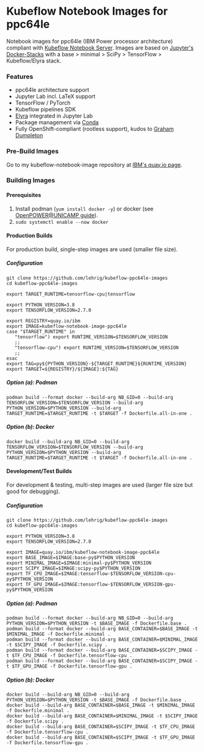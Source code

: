 # Kubeflow Notebook Images for ppc64le

Notebook images for ppc64le (IBM Power processor architecture) compliant with [Kubeflow Notebook Server](https://www.kubeflow.org/docs/notebooks/).
Images are based on [Jupyter's Docker-Stacks](https://github.com/jupyter/docker-stacks) with a base > minimal > SciPy > TensorFlow > Kubeflow/Elyra stack.

### Features
- ppc64le architecture support
- Jupyter Lab incl. LaTeX support
- TensorFlow / PyTorch
- Kubeflow pipelines SDK
- [Elyra](https://github.com/elyra-ai/elyra) integrated in Jupyter Lab
- Package management via [Conda](https://docs.conda.io)
- Fully OpenShift-compliant (rootless support), kudos to [Graham Dumpleton](https://www.openshift.com/blog/jupyter-on-openshift-part-6-running-as-an-assigned-user-id)

### Pre-Build Images
Go to my kubeflow-notebook-image repository at [IBM's quay.io page](https://quay.io/repository/ibm/kubeflow-notebook-image-ppc64le?tab=tags).

### Building Images

#### Prerequisites
1. Install podman (`yum install docker -y`) or docker (see [OpenPOWER@UNICAMP guide](https://openpower.ic.unicamp.br/post/installing-docker-from-repository/)).
2. `sudo systemctl enable --now docker`

#### Production Builds
For production build, single-step images are used (smaller file size).

##### Configuration
```
git clone https://github.com/lehrig/kubeflow-ppc64le-images
cd kubeflow-ppc64le-images

export TARGET_RUNTIME=tensorflow-cpu|tensorflow

export PYTHON_VERSION=3.8
export TENSORFLOW_VERSION=2.7.0

export REGISTRY=quay.io/ibm
export IMAGE=kubeflow-notebook-image-ppc64le
case "$TARGET_RUNTIME" in
   "tensorflow") export RUNTIME_VERSION=$TENSORFLOW_VERSION
   ;;
   "tensorflow-cpu") export RUNTIME_VERSION=$TENSORFLOW_VERSION
   ;;
esac
export TAG=py${PYTHON_VERSION}-${TARGET_RUNTIME}${RUNTIME_VERSION}
export TARGET=${REGISTRY}/${IMAGE}:${TAG}
```

##### Option (a): Podman
```
podman build --format docker --build-arg NB_GID=0 --build-arg TENSORFLOW_VERSION=$TENSORFLOW_VERSION --build-arg PYTHON_VERSION=$PYTHON_VERSION --build-arg TARGET_RUNTIME=$TARGET_RUNTIME -t $TARGET -f Dockerfile.all-in-one .
```

##### Option (b): Docker
```
docker build --build-arg NB_GID=0 --build-arg TENSORFLOW_VERSION=$TENSORFLOW_VERSION --build-arg PYTHON_VERSION=$PYTHON_VERSION --build-arg TARGET_RUNTIME=$TARGET_RUNTIME -t $TARGET -f Dockerfile.all-in-one .
```

#### Development/Test Builds
For development & testing, multi-step images are used (larger file size but good for debugging).

##### Configuration
```
git clone https://github.com/lehrig/kubeflow-ppc64le-images
cd kubeflow-ppc64le-images

export PYTHON_VERSION=3.8
export TENSORFLOW_VERSION=2.7.0

export IMAGE=quay.io/ibm/kubeflow-notebook-image-ppc64le
export BASE_IMAGE=$IMAGE:base-py$PYTHON_VERSION
export MINIMAL_IMAGE=$IMAGE:minimal-py$PYTHON_VERSION
export SCIPY_IMAGE=$IMAGE:scipy-py$PYTHON_VERSION
export TF_CPU_IMAGE=$IMAGE:tensorflow-$TENSORFLOW_VERSION-cpu-py$PYTHON_VERSION
export TF_GPU_IMAGE=$IMAGE:tensorflow-$TENSORFLOW_VERSION-gpu-py$PYTHON_VERSION
```

##### Option (a): Podman
```
podman build --format docker --build-arg NB_GID=0 --build-arg PYTHON_VERSION=$PYTHON_VERSION -t $BASE_IMAGE -f Dockerfile.base .
podman build --format docker --build-arg BASE_CONTAINER=$BASE_IMAGE -t $MINIMAL_IMAGE -f Dockerfile.minimal .
podman build --format docker --build-arg BASE_CONTAINER=$MINIMAL_IMAGE -t $SCIPY_IMAGE -f Dockerfile.scipy .
podman build --format docker --build-arg BASE_CONTAINER=$SCIPY_IMAGE -t $TF_CPU_IMAGE -f Dockerfile.tensorflow-cpu .
podman build --format docker --build-arg BASE_CONTAINER=$SCIPY_IMAGE -t $TF_GPU_IMAGE -f Dockerfile.tensorflow-gpu .
```

##### Option (b): Docker
```
docker build --build-arg NB_GID=0 --build-arg PYTHON_VERSION=$PYTHON_VERSION -t $BASE_IMAGE -f Dockerfile.base .
docker build --build-arg BASE_CONTAINER=$BASE_IMAGE -t $MINIMAL_IMAGE -f Dockerfile.minimal .
docker build --build-arg BASE_CONTAINER=$MINIMAL_IMAGE -t $SCIPY_IMAGE -f Dockerfile.scipy .
docker build --build-arg BASE_CONTAINER=$SCIPY_IMAGE -t $TF_CPU_IMAGE -f Dockerfile.tensorflow-cpu .
docker build --build-arg BASE_CONTAINER=$SCIPY_IMAGE -t $TF_GPU_IMAGE -f Dockerfile.tensorflow-gpu .
```
